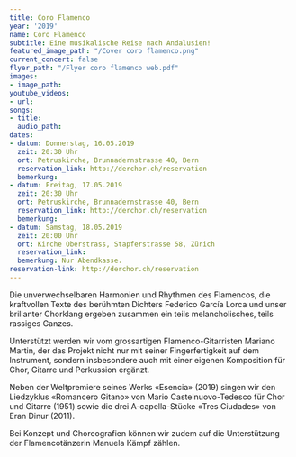 ```yaml
---
title: Coro Flamenco
year: '2019'
name: Coro Flamenco
subtitle: Eine musikalische Reise nach Andalusien!
featured_image_path: "/Cover coro flamenco.png"
current_concert: false
flyer_path: "/Flyer coro flamenco web.pdf"
images:
- image_path: 
youtube_videos:
- url: 
songs:
- title: 
  audio_path: 
dates:
- datum: Donnerstag, 16.05.2019
  zeit: 20:30 Uhr
  ort: Petruskirche, Brunnadernstrasse 40, Bern
  reservation_link: http://derchor.ch/reservation
  bemerkung: 
- datum: Freitag, 17.05.2019
  zeit: 20:30 Uhr
  ort: Petruskirche, Brunnadernstrasse 40, Bern
  reservation_link: http://derchor.ch/reservation
  bemerkung: 
- datum: Samstag, 18.05.2019
  zeit: 20:00 Uhr
  ort: Kirche Oberstrass, Stapferstrasse 58, Zürich
  reservation_link: 
  bemerkung: Nur Abendkasse.
reservation-link: http://derchor.ch/reservation
---
```


Die unverwechselbaren Harmonien und Rhythmen des Flamencos, die kraftvollen Texte des berühmten Dichters Federico García Lorca und unser brillanter Chorklang ergeben zusammen ein teils melancholisches, teils rassiges Ganzes.

Unterstützt werden wir vom grossartigen Flamenco-Gitarristen Mariano Martin, der das Projekt nicht nur mit seiner Fingerfertigkeit auf dem Instrument, sondern insbesondere auch mit einer eigenen Komposition für Chor, Gitarre und Perkussion ergänzt.

Neben der Weltpremiere seines Werks «Esencia» (2019) singen wir den Liedzyklus «Romancero Gitano» von Mario Castelnuovo-Tedesco für Chor und Gitarre (1951) sowie die drei A-capella-Stücke «Tres Ciudades» von Eran Dinur (2011).

Bei Konzept und Choreografien können wir zudem auf die Unterstützung der Flamencotänzerin Manuela Kämpf zählen.
